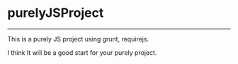 # purelyJSProject
---

This is a purely JS project using grunt, requirejs.

I think It will be a good start for your purely project.
